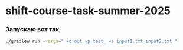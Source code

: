 # shift-course-task-summer-2025

### Запускаю вот так
```bash
./gradlew run --args=" -o out -p test_ -s input1.txt input2.txt "
```

